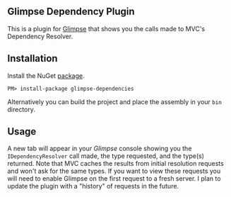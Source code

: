 Glimpse Dependency Plugin
-------------------------

This is a plugin for [Glimpse][] that shows you the calls made to MVC's Dependency Resolver.

Installation
------------

Install the NuGet [package][].

    PM> install-package glimpse-dependencies

Alternatively you can build the project and place the assembly in your `bin` directory.

Usage
-----

A new tab will appear in your _Glimpse_ console showing you the `IDependencyResolver` call made, the type requested, and the type(s) returned.  Note that MVC caches the results from initial resolution requests and won't ask for the same types.  If you want to view these requests you will need to enable Glimpse on the first request to a fresh server. I plan to update the plugin with a "history" of requests in the future.





[Glimpse]: https://github.com/Glimpse/Glimpse "Glimpse"
[package]: http://nuget.org/List/Packages/glimpse-dependencies "Glimpse-Dependencies NuGet package"